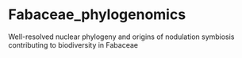 # Fabaceae_phylogenomics
 Well-resolved nuclear phylogeny and origins of nodulation symbiosis contributing to biodiversity in Fabaceae
